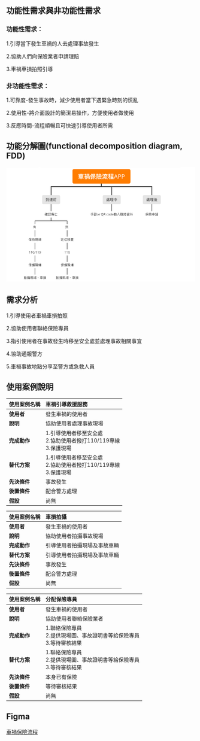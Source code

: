 ## 功能性需求與非功能性需求
### 功能性需求：

1.引導當下發生車禍的人去處理事故發生

2.協助人們向保險業者申請理賠

3.車禍車損拍照引導


### 非功能性需求：

1.可靠度-發生事故時，減少使用者當下遇緊急時刻的慌亂

2.使用性-將介面設計的簡潔易操作，方便使用者做使用

3.反應時間-流程順暢且可快速引導使用者所需


## 功能分解圖(functional decomposition diagram, FDD)

![FDD](FDD.png)


## 需求分析
1.引導使用者車禍車損拍照

2.協助使用者聯絡保險專員

3.指引使用者在事故發生時移至安全處並處理事故相關事宜

4.協助通報警方

5.車禍事故地點分享至警方或急救人員



## 使用案例說明
|**使用案例名稱**|**車禍引導救援服務**     |
|:-------|:-----|
|**使用者**|發生車禍的使用者|
|**說明**|協助使用者處理事故現場|
|**完成動作**|1.引導使用者移至安全處<br>2.協助使用者撥打110/119專線<br>3.保護現場|
|**替代方案**|1.引導使用者移至安全處<br>2.協助使用者撥打110/119專線<br>3.保護現場|
|**先決條件**|事故發生|
|**後置條件**|配合警方處理|
|**假設**|尚無|

|**使用案例名稱**|**車損拍攝**|
|:-------|:-----|
|**使用者**|發生車禍的使用者|
|**說明**|協助使用者拍攝事故現場|
|**完成動作**|引導使用者拍攝現場及事故車輛|
|**替代方案**|引導使用者拍攝現場及事故車輛|
|**先決條件**|事故發生|
|**後置條件**|配合警方處理|
|**假設**|尚無|

|**使用案例名稱**|**分配保險專員**|
|:-------|:-----|
|**使用者**|發生車禍的使用者              |
|**說明**|協助使用者聯絡保險業者|
|**完成動作**|1.聯絡保險專員<br>2.提供現場圖、事故證明書等給保險專員<br>3.等待審核結果|
|**替代方案**|1.聯絡保險專員<br>2.提供現場圖、事故證明書等給保險專員<br>3.等待審核結果|
|**先決條件**|本身已有保險|
|**後置條件**|等待審核結果|
|**假設**|尚無|

## Figma
[車禍保險流程](https://www.figma.com/proto/eDV6RaTzxPaKdVCo2svNlN/%E8%BB%8A%E7%A6%8D%E4%BF%9D%E9%9A%AA%E6%B5%81%E7%A8%8B-APP?node-id=5%3A4&scaling=scale-down&page-id=0%3A1&starting-point-node-id=5%3A4)
